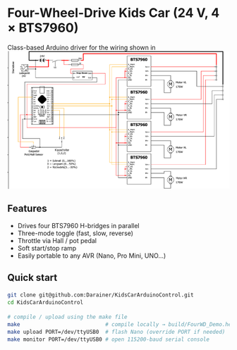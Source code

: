 # Four-Wheel-Drive Kids Car (24 V, 4 × BTS7960)

Class-based Arduino driver for the wiring shown in  
![schematic](docs/schematic.png)

## Features
* Drives four BTS7960 H-bridges in parallel
* Three-mode toggle (fast, slow, reverse)
* Throttle via Hall / pot pedal
* Soft start/stop ramp
* Easily portable to any AVR (Nano, Pro Mini, UNO…)

## Quick start

```bash
git clone git@github.com:Darainer/KidsCarArduinoControl.git
cd KidsCarArduinoControl

# compile / upload using the make file
make                           # compile locally → build/FourWD_Demo.hex
make upload PORT=/dev/ttyUSB0  # flash Nano (override PORT if needed)
make monitor PORT=/dev/ttyUSB0 # open 115200‑baud serial console